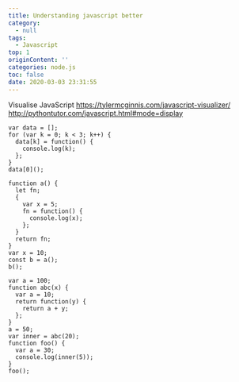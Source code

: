 ```yaml
---
title: Understanding javascript better
category:
  - null
tags:
  - Javascript
top: 1
originContent: ''
categories: node.js
toc: false
date: 2020-03-03 23:31:55
---
```


Visualise JavaScript
https://tylermcginnis.com/javascript-visualizer/
http://pythontutor.com/javascript.html#mode=display


```
var data = [];
for (var k = 0; k < 3; k++) {
  data[k] = function() {
    console.log(k);
  };
}
data[0]();

```

```
function a() {
  let fn;
  {
    var x = 5;
    fn = function() {
      console.log(x);
    };
  }
  return fn;
}
var x = 10;
const b = a();
b();

```


```
var a = 100;
function abc(x) {
  var a = 10;
  return function(y) {
    return a + y;
  };
}
a = 50;
var inner = abc(20);
function foo() {
  var a = 30;
  console.log(inner(5));
}
foo();

```